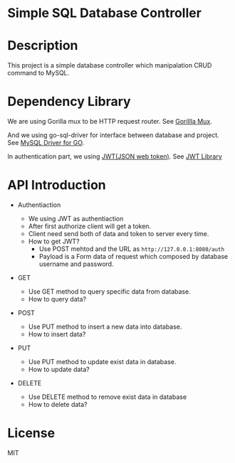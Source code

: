 # Simple SQL Database Controller
# Description
This project is a simple database controller which manipalation CRUD command to MySQL.

# Dependency Library
We are using Gorilla mux to be HTTP request router.
See [Gorillla Mux](https://github.com/gorilla/mux).

And we using go-sql-driver for interface between database and project.
See [MySQL Driver for GO](https://github.com/go-sql-driver/mysql).

In authentication part, we using [JWT(JSON web token)](https://jwt.io/introduction/).
See [JWT Library](https://github.com/robbert229/jwt)

# API Introduction
- Authentiaction
  - We using JWT as authentiaction
  - After first authorize client will get a token.
  - Client need send both of data and token to server every time.
  - How to get JWT?
    - Use POST mehtod and the URL as ``` http://127.0.0.1:8080/auth ```
    - Payload is a Form data of request which composed by database username and password.
    
- GET
  - Use GET method to query specific data from database.
  - How to query data?
  
- POST
  - Use PUT method to insert a new data into database.
  - How to insert data?


- PUT
  - Use PUT method to update exist data in database.
  - How to update data?

- DELETE
  - Use DELETE method to remove exist data in database
  - How to delete data?
 
# License
MIT

